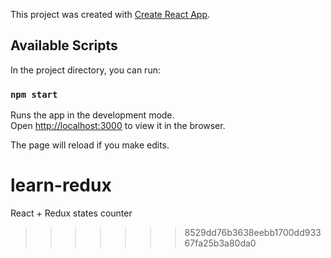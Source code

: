 This project was created with [Create React App](https://github.com/facebook/create-react-app).

## Available Scripts
In the project directory, you can run:

### `npm start`
Runs the app in the development mode.<br />
Open [http://localhost:3000](http://localhost:3000) to view it in the browser.

The page will reload if you make edits.<br />

# learn-redux
React + Redux states counter
>>>>>>> 8529dd76b3638eebb1700dd93367fa25b3a80da0
